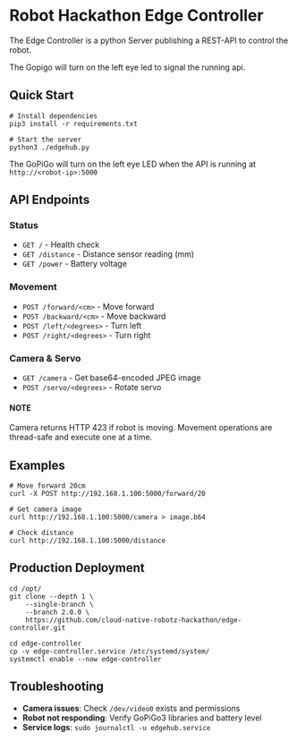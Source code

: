 # Robot Hackathon Edge Controller

The Edge Controller is a python Server publishing a REST-API to control the robot.

The Gopigo will turn on the left eye led to signal the running api.

## Quick Start

```shell
# Install dependencies
pip3 install -r requirements.txt

# Start the server
python3 ./edgehub.py
```

The GoPiGo will turn on the left eye LED when the API is running at `http://<robot-ip>:5000`

##  API Endpoints

### Status
* `GET /` - Health check
* `GET /distance` - Distance sensor reading (mm)
* `GET /power` - Battery voltage
###  Movement
* `POST /forward/<cm>` - Move forward
* `POST /backward/<cm>` - Move backward  
* `POST /left/<degrees>` - Turn left
* `POST /right/<degrees>` - Turn right

### Camera & Servo
* `GET /camera` - Get base64-encoded JPEG image
* `POST /servo/<degrees>` - Rotate servo

#### NOTE
Camera returns HTTP 423 if robot is moving. Movement operations are thread-safe and execute one at a time.


## Examples

```shell
# Move forward 20cm
curl -X POST http://192.168.1.100:5000/forward/20

# Get camera image
curl http://192.168.1.100:5000/camera > image.b64

# Check distance
curl http://192.168.1.100:5000/distance
```

## Production Deployment

```shell
cd /opt/
git clone --depth 1 \
    --single-branch \
    --branch 2.0.0 \
    https://github.com/cloud-native-robotz-hackathon/edge-controller.git

cd edge-controller
cp -v edge-controller.service /etc/systemd/system/
systemctl enable --now edge-controller
```

## Troubleshooting

* **Camera issues**: Check `/dev/video0` exists and permissions
* **Robot not responding**: Verify GoPiGo3 libraries and battery level
* **Service logs**: `sudo journalctl -u edgehub.service`
